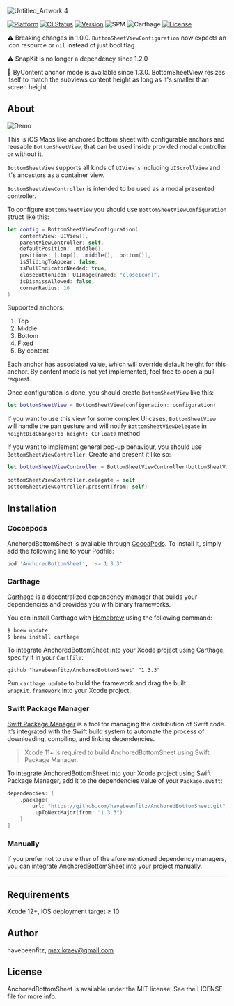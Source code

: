 ![Untitled_Artwork 4](https://user-images.githubusercontent.com/31866271/117677140-dc1d3d00-b1b6-11eb-9b55-aade5409b006.png)

[![Platform](https://img.shields.io/cocoapods/p/AnchoredBottomSheet.svg?style=flat)](https://cocoapods.org/pods/AnchoredBottomSheet)
[![CI Status](https://img.shields.io/travis/havebeenfitz/AnchoredBottomSheet.svg?style=flat)](https://travis-ci.org/havebeenfitz/AnchoredBottomSheet)
[![Version](https://img.shields.io/cocoapods/v/AnchoredBottomSheet.svg?style=flat)](https://cocoapods.org/pods/AnchoredBottomSheet)
![SPM](https://img.shields.io/badge/spm-compatible-success)
![Carthage](https://img.shields.io/badge/carthage-compatible-success)
[![License](https://img.shields.io/cocoapods/l/AnchoredBottomSheet.svg?style=flat)](https://cocoapods.org/pods/AnchoredBottomSheet)

⚠️ Breaking changes in 1.0.0. `ButtonSheetViewConfiguration` now expects an icon resource or `nil` instead of just bool flag

⚠️ SnapKit is no longer a dependency since 1.2.0

🎉 ByContent anchor mode is available since 1.3.0. BottomSheetView resizes itself to match the subviews content height as long as it's smaller than screen height

## About

![Demo](https://user-images.githubusercontent.com/31866271/117659897-2ac1db80-b1a5-11eb-903e-bdd562fd8c38.gif)

This is iOS Maps like anchored bottom sheet with configurable anchors and reusable `BottomSheetView`, that can be used inside provided modal controller or without it.

`BottomSheetView` supports all kinds of `UIView's` including `UIScrollView` and it's ancestors as a container view.

`BottomSheetViewController` is intended to be used as a modal presented controller.

To configure `BottomSheetView` you should use `BottomSheetViewConfiguration` struct like this:

```swift
let config = BottomSheetViewConfiguration(
    contentView: UIView(),
    parentViewController: self,
    defaultPosition: .middle(),
    positions: [.top(), .middle(), .bottom()],
    isSlidingToAppear: false,
    isPullIndicatorNeeded: true,
    closeButtonIcon: UIImage(named: "closeIcon)",
    isDismissAllowed: false,
    cornerRadius: 16
)
```

Supported anchors: 
1. Top
2. Middle
3. Bottom
4. Fixed
5. By content

Each anchor has associated value, which will override default height for this anchor.
By content mode is not yet implemented, feel free to open a pull request.

Once configuration is done, you should create `BottomSheetView` like this:
```swift
let bottomSheetView = BottomSheetView(configuration: configuration)
```

If you want to use this view for some complex UI cases, `BottomSheetView` will handle the pan gesture and will notify `BottomSheetViewDelegate` in `heightDidChange(to height: CGFloat)` method

If you want to implement general pop-up behaviour, you should use `BottomSheetViewController`. Create and present it like so:
```swift
let bottomSheetViewController = BottomSheetViewController(bottomSheetView: bottomSheetView)
        
bottomSheetViewController.delegate = self
bottomSheetViewController.present(from: self)
```


## Installation

### Cocoapods

AnchoredBottomSheet is available through [CocoaPods](https://cocoapods.org). To install
it, simply add the following line to your Podfile:

```ruby
pod 'AnchoredBottomSheet', '~> 1.3.3'
```


### Carthage

[Carthage](https://github.com/Carthage/Carthage) is a decentralized dependency manager that builds your dependencies and provides you with binary frameworks.

You can install Carthage with [Homebrew](http://brew.sh/) using the following command:

```bash
$ brew update
$ brew install carthage
```

To integrate AnchoredBottomSheet into your Xcode project using Carthage, specify it in your `Cartfile`:

```ogdl
github "havebeenfitz/AnchoredBottomSheet" "1.3.3"
```

Run `carthage update` to build the framework and drag the built `SnapKit.framework` into your Xcode project.

### Swift Package Manager

[Swift Package Manager](https://swift.org/package-manager/) is a tool for managing the distribution of Swift code. It’s integrated with the Swift build system to automate the process of downloading, compiling, and linking dependencies.

> Xcode 11+ is required to build AnchoredBottomSheet using Swift Package Manager.

To integrate AnchoredBottomSheet into your Xcode project using Swift Package Manager, add it to the dependencies value of your `Package.swift`:

```swift
dependencies: [
    .package(
        url: "https://github.com/havebeenfitz/AnchoredBottomSheet.git",
        .upToNextMajor(from: "1.3.3")
    )
]
```

### Manually

If you prefer not to use either of the aforementioned dependency managers, you can integrate AnchoredBottomSheet into your project manually.

---

## Requirements

Xcode 12+, iOS deployment target ≥ 10

## Author

havebeenfitz, max.kraev@gmail.com

## License

AnchoredBottomSheet is available under the MIT license. See the LICENSE file for more info.
